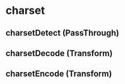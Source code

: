 # charset

## charsetDetect (PassThrough)

## charsetDecode (Transform)

## charsetEncode (Transform)